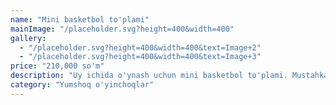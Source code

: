 ```yaml
---
name: "Mini basketbol to'plami"
mainImage: "/placeholder.svg?height=400&width=400"
gallery:
  - "/placeholder.svg?height=400&width=400&text=Image+2"
  - "/placeholder.svg?height=400&width=400&text=Image+3"
price: "210,000 so'm"
description: "Uy ichida o'ynash uchun mini basketbol to'plami. Mustahkam halqa, yumshoq to'p va o'rnatish uchun kerakli jihozlar to'plami bilan."
category: "Yumshoq o'yinchoqlar"
---
```


